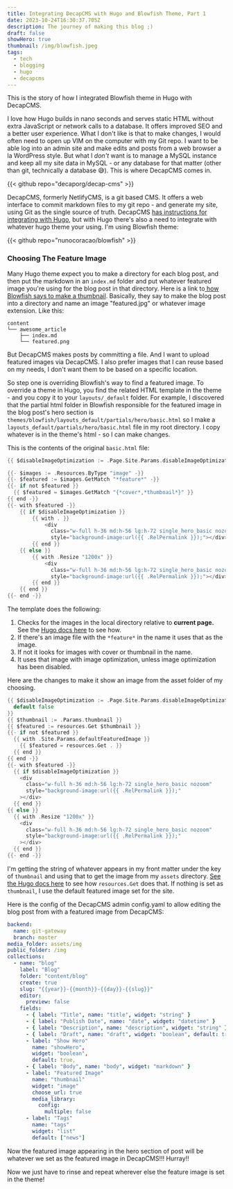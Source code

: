 ```yaml
---
title: Integrating DecapCMS with Hugo and Blowfish Theme, Part 1
date: 2023-10-24T16:30:37.705Z
description: The journey of making this blog ;)
draft: false
showHero: true
thumbnail: /img/blowfish.jpeg
tags:
  - tech
  - blogging
  - hugo
  - decapcms
---
```

This is the story of how I integrated Blowfish theme in Hugo with DecapCMS. 

I love how Hugo builds in nano seconds and serves static HTML without extra JavaScript or network calls to a database. It offers improved SEO and a better user experience. What I don't like is that to make changes, I would often need to open up VIM on the computer with my Git repo. I want to be able log into an admin site and make edits and posts from a web browser a la WordPress style. But what I *don't* want is to manage a MySQL instance and keep all my site data in MySQL - or any database for that matter (other than git, technically a database 😅). This is where DecapCMS comes in.

{{< github repo="decaporg/decap-cms" >}}

DecapCMS, formerly NetlifyCMS, is a git based CMS. It offers a web interface to commit markdown files to my git repo - and generate my site, using Git as the single source of truth. DecapCMS [has instructions for integrating with Hugo](https://decapcms.org/docs/hugo/), but with Hugo there's also a need to integrate with whatever hugo theme your using. I'm using Blowfish theme:

{{< github repo="nunocoracao/blowfish" >}}

### Choosing The Feature Image 

Many Hugo theme expect you to make a directory for each blog post, and then put the markdown in an `index.md` folder and put whatever featured image you're using for the blog post in that directory. Here is a link to[ how Blowfish says to make a thumbnail](https://blowfish.page/docs/thumbnails/). Basically, they say to make the blog post into a directory and name an image "featured.jpg" or whatever image extension. Like this:

```
content
└── awesome_article
    ├── index.md
    └── featured.png
```

But DecapCMS makes posts by committing a file. And I want to upload featured images via DecapCMS. I also prefer images that I can reuse based on my needs, I don't want them to be based on a specific location.

So step one is overriding Blowfish's way to find a featured image. To override a theme in Hugo, you find the related HTML template in the theme - and you copy it to your `layouts/_default` folder. For example, I discovered that the partial html folder in Blowfish responsible for the featured image in the blog post's hero section is `themes/blowfish/layouts_default/partials/hero/basic.html` so I make a `layouts_default/partials/hero/basic.html` file in my root directory. I copy whatever is in the theme's html - so I can make changes.

This is the contents of the original `basic.html` file:

```go
{{ $disableImageOptimization := .Page.Site.Params.disableImageOptimization | default false }}

{{- $images := .Resources.ByType "image" -}}
{{- $featured := $images.GetMatch "*feature*" -}}
{{- if not $featured }}
  {{ $featured = $images.GetMatch "{*cover*,*thumbnail*}" }}
{{ end -}}
{{- with $featured -}}
    {{ if $disableImageOptimization }}
        {{ with . }}
            <div 
              class="w-full h-36 md:h-56 lg:h-72 single_hero_basic nozoom" 
              style="background-image:url({{ .RelPermalink }});"></div>
        {{ end }}
    {{ else }}
        {{ with .Resize "1200x" }}
            <div 
              class="w-full h-36 md:h-56 lg:h-72 single_hero_basic nozoom" 
              style="background-image:url({{ .RelPermalink }});"></div>
        {{ end }}
    {{ end }}
{{- end -}}
```

The template does the following:

1. Checks for the images in the local directory relative to **current page.** See the [Hugo docs here](https://gohugo.io/content-management/page-resources/) to see how.
2. If there's an image file with the `*feature*` in the name it uses that as the image.
3. If not it looks for images with cover or thumbnail in the name.
4. It uses that image with image optimization, unless image optimization has been disabled.

Here are the changes to make it show an image from the asset folder of my choosing.

```go
{{ $disableImageOptimization := .Page.Site.Params.disableImageOptimization |
  default false
}}
{{ $thumbnail := .Params.thumbnail }}
{{ $featured := resources.Get $thumbnail }}
{{- if not $featured }}
  {{ with .Site.Params.defaultFeaturedImage }}
    {{ $featured = resources.Get . }}
  {{ end }}
{{ end -}}
{{- with $featured -}}
  {{ if $disableImageOptimization }}
    <div
      class="w-full h-36 md:h-56 lg:h-72 single_hero_basic nozoom"
      style="background-image:url({{ .RelPermalink }});"
    ></div>
  {{ end }}
{{ else }}
  {{ with .Resize "1200x" }}
    <div
      class="w-full h-36 md:h-56 lg:h-72 single_hero_basic nozoom"
      style="background-image:url({{ .RelPermalink }});"
    ></div>
  {{ end }}
{{- end -}}
```

I'm getting the string of whatever appears in my front matter under the key of `thumbnail` and using that to get the image from my `assets` directory. [See the Hugo docs here](https://gohugo.io/content-management/image-processing/#global-resource) to see how `resources.Get` does that. If nothing is set as `thumbnail`, I use the default featured image set for the site.

Here is the config of the DecapCMS admin config.yaml to allow editing the blog post from with a featured image from DecapCMS:

```yaml
backend:
  name: git-gateway
  branch: master
media_folder: assets/img
public_folder: /img
collections:
  - name: "blog"
    label: "Blog"
    folder: "content/blog"
    create: true
    slug: "{{year}}-{{month}}-{{day}}-{{slug}}"
    editor:
      preview: false
    fields:
      - { label: "Title", name: "title", widget: "string" }
      - { label: "Publish Date", name: "date", widget: "datetime" }
      - { label: "Description", name: "description", widget: "string" }
      - { label: "Draft", name: "draft", widget: "boolean", default: true }
      - label: "Show Hero"
        name: "showHero",
        widget: "boolean",
        default: true,
      - { label: "Body", name: "body", widget: "markdown" }
      - label: "Featured Image"
        name: "thumbnail"
        widget: "image"
        choose_url: true
        media_library:
          config:
            multiple: false
      - label: "Tags"
        name: "tags"
        widget: "list"
        default: ["news"]
```

Now the featured image appearing in the hero section of post will be whatever we set as the featured image in DecapCMS!!! Hurray!!

Now we just have to rinse and repeat wherever else the feature image is set in the theme!